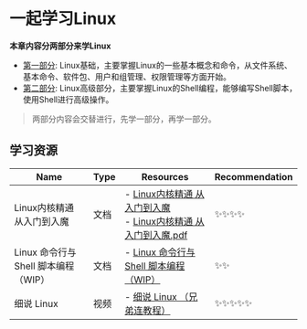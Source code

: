 # 一起学习Linux

**本章内容分两部分来学Linux**

- [第一部分](./NOTE_BASE.md): Linux基础，主要掌握Linux的一些基本概念和命令，从文件系统、基本命令、软件包、用户和组管理、权限管理等方面开始。
- [第二部分](./NOTE_HIGH.md): Linux高级部分，主要掌握Linux的Shell编程，能够编写Shell脚本，使用Shell进行高级操作。

> 两部分内容会交替进行，先学一部分，再学一部分。
> 
> 

## 学习资源


| Name                       | Type | Resources                                                                                                                                                                                                      | Recommendation |
|----------------------------| ---- |----------------------------------------------------------------------------------------------------------------------------------------------------------------------------------------------------------------| -------------- |
| Linux内核精通 从入门到入魔           | 文档 | - [Linux内核精通 从入门到入魔](https://github.com/0voice/linux_kernel_wiki/tree/main)<br />- [Linux内核精通 从入门到入魔.pdf](https://github.com/0voice/linux_kernel_wiki/blob/main/Linux%E5%AD%A6%E4%B9%A0%E7%AC%94%E8%AE%B0.pdf) | ✨✨✨✨           |
| Linux 命令行与 Shell 脚本编程（WIP） | 文档 | - [Linux 命令行与 Shell 脚本编程（WIP）](https://archlinuxstudio.github.io/ShellTutorial/#/)                                                                                                                             | ✨✨             |
| 细说 Linux                   | 视频 | - [细说 Linux （兄弟连教程）](https://www.bilibili.com/video/BV1mW411i7Qf/)                                                                                                                                             | ✨✨✨✨✨          |

